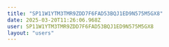```yaml
---
title: "SP11W1YTM3TMR9ZDD7F6FAD53BQJ1ED9N575M5GX8"
date: 2025-03-20T11:26:06.968Z
user: SP11W1YTM3TMR9ZDD7F6FAD53BQJ1ED9N575M5GX8
layout: "users"
---
```

    